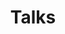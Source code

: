 ---
layout: talks
permalink: /talks/
title: Talks
description: A collection of talks I've given on various topics. Explore the slides and summaries.
nav: true
nav_order: 9

talks:
  - title: "Deep Item Response Theory"
    thumbnail: ../assets/img/deep_irt.png
    description: "Deep Item Response Theory (Deep IRT) is an extension of the traditional IRT which is used to analyze the properties of tests and items in educational assessments, focusing on the relationship between the latent traits of individuals and their item responses. Deep IRT takes this further by employing deep learning techniques like attention to model complex non-linear relationships between items and latent traits."
    link: ../assets/pdf/Presentation_Deep_learning_IRT_final.pdf
  - title: "MS Thesis Defense"
    thumbnail: ../assets/img/ms_page2.png
    description: "My Master's Thesis under Prof. Johannes Soeding was presented in front of the Quantitative and Computational Biology group at MPI-NAT along with my mentors Prof. Satyaki Mazumder and Prof. Anirvan Chakraborty at IISER Kolkata."
    link: ../assets/pdf/MS_Thesis_Presentation.pdf
  - title: "Variational Inference"
    thumbnail: ../assets/img/vi.png
    description: "Variational Inference offers an alternative to MCMC for approximating complex posterior distributions. This was an introductory talk introducing the basics of VI and how the seminal paper on Stochastic Variational Inference helped make VI faster and scalable."
    link: ../assets/pdf/vi_talk.pdf
  - title: "Computational Number Theory"
    thumbnail: ../assets/img/img1_talk1.jpg
    description: "An introductory talk on CNT introducing Binary Exponentiation, Euler Theorem, Gauss Divisor Lemma and Modular Inversion."
    link: ../assets/pdf/Fast_Exp_Talk.pdf
  - title: "Speech Enhancement in TTS Systems"
    thumbnail: ../assets/img/Skit_TTS.png
    description: "My findings on enhancing speech in TTS Systems using Signal Processing, ML and DL techniques presented to the Tech team of Skit AI."
    link: ../assets/pdf/Speech_Enhancement_in_TTS_Skit.pdf
---